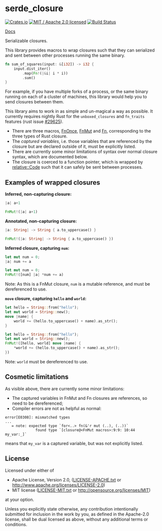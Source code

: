 # serde_closure

[![Crates.io](https://img.shields.io/crates/v/serde_closure.svg?maxAge=86400)](https://crates.io/crates/serde_closure)
[![MIT / Apache 2.0 licensed](https://img.shields.io/crates/l/serde_closure.svg?maxAge=2592000)](#License)
[![Build Status](https://dev.azure.com/alecmocatta/serde_closure/_apis/build/status/tests?branchName=master)](https://dev.azure.com/alecmocatta/serde_closure/_build/latest?branchName=master)

[Docs](https://docs.rs/serde_closure/0.1.4)

Serializable closures.

This library provides macros to wrap closures such that they can serialized and
sent between other processes running the same binary.

```rust
fn sum_of_squares(input: &[i32]) -> i32 {
	input.dist_iter()
		.map(Fn!(|&i| i * i))
		.sum()
}
```

For example, if you have multiple forks of a process, or the same binary running
on each of a cluster of machines, this library would help you to send closures
between them.

This library aims to work in as simple and un-magical a way as possible. It
currently requires nightly Rust for the `unboxed_closures` and `fn_traits`
features (rust issue [#29625](https://github.com/rust-lang/rust/issues/29625)).

 * There are three macros,
 [FnOnce](https://docs.rs/serde_closure/0.1.4/serde_closure/macro.FnOnce.html),
 [FnMut](https://docs.rs/serde_closure/0.1.4/serde_closure/macro.FnMut.html) and
 [Fn](https://docs.rs/serde_closure/0.1.4/serde_closure/macro.Fn.html),
 corresponding to the three types of Rust closure.
 * The *captured variables*, i.e. those variables that are referenced by the
 closure but are declared outside of it, must be explicitly listed.
 * There are currently some minor limitations of syntax over normal closure
 syntax, which are documented below.
 * The closure is coerced to a function pointer, which is wrapped by
 [relative::Code](https://docs.rs/relative) such that it can safely be sent
 between processes.

## Examples of wrapped closures
**Inferred, non-capturing closure:**
```rust
|a| a+1
```
```rust
FnMut!(|a| a+1)
```

**Annotated, non-capturing closure:**
```rust
|a: String| -> String { a.to_uppercase() }
```
```rust
FnMut!(|a: String| -> String { a.to_uppercase() })
```

**Inferred closure, capturing `num`:**
```rust
let mut num = 0;
|a| num += a
```
```rust
let mut num = 0;
FnMut!([num] |a| *num += a)
```
Note: As this is a FnMut closure, `num` is a mutable reference, and must be
dereferenced to use.

**`move` closure, capturing `hello` and `world`:**
```rust
let hello = String::from("hello");
let mut world = String::new();
move |name| {
	world += (hello.to_uppercase() + name).as_str();
}
```
```rust
let hello = String::from("hello");
let mut world = String::new();
FnMut!([hello, world] move |name| {
	*world += (hello.to_uppercase() + name).as_str();
})
```
Note: `world` must be dereferenced to use.

## Cosmetic limitations
As visible above, there are currently some minor limitations:
 * The captured variables in FnMut and Fn closures are references, so need
to be dereferenced;
 * Compiler errors are not as helpful as normal:
```text
error[E0308]: mismatched types
...
   = note: expected type `for<..> fn(&'r mut (..), (..))`
              found type `[closure@<FnMut macros>:9:9: 10:44 my_var:_]`
```
means that `my_var` is a captured variable, but was not explicitly listed.

## License
Licensed under either of

 * Apache License, Version 2.0, ([LICENSE-APACHE.txt](LICENSE-APACHE.txt) or http://www.apache.org/licenses/LICENSE-2.0)
 * MIT license ([LICENSE-MIT.txt](LICENSE-MIT.txt) or http://opensource.org/licenses/MIT)

at your option.

Unless you explicitly state otherwise, any contribution intentionally submitted for inclusion in the work by you, as defined in the Apache-2.0 license, shall be dual licensed as above, without any additional terms or conditions.
